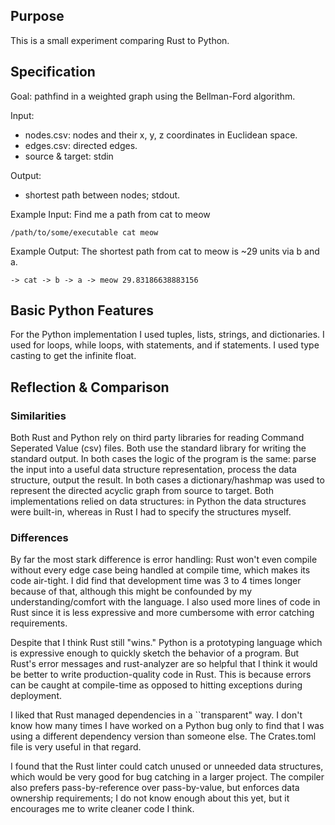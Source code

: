 ## Purpose
This is a small experiment comparing Rust to Python.

## Specification
Goal: pathfind in a weighted graph using the Bellman-Ford algorithm.

Input: 
- nodes.csv: nodes and their x, y, z coordinates in Euclidean space.
- edges.csv: directed edges.
- source & target: stdin

Output: 
- shortest path between nodes; stdout.

Example Input:
Find me a path from cat to meow
```
/path/to/some/executable cat meow
```

Example Output:
The shortest path from cat to meow is ~29 units via b and a.
```
-> cat -> b -> a -> meow 29.83186638883156
```
## Basic Python Features
For the Python implementation I used tuples, lists, strings, and dictionaries. I used for loops, while loops, with statements, and if statements. I used type casting to get the infinite float.
## Reflection & Comparison
### Similarities
Both Rust and Python rely on third party libraries for reading Command Seperated Value (csv) files. Both use the standard library for writing the standard output.
In both cases the logic of the program is the same: parse the input into a useful data structure representation, process the data structure, output the result. In both cases a dictionary/hashmap was used to represent the directed acyclic graph from source to target. Both implementations relied on data structures: in Python the data structures were built-in, whereas in Rust I had to specify the structures myself.
### Differences
By far the most stark difference is error handling: Rust won't even compile without every edge case being handled at compile time, which makes its code air-tight. I did find that development time was 3 to 4 times longer because of that, although this might be confounded by my understanding/comfort with the language. I also used more lines of code in Rust since it is less expressive and more cumbersome with error catching requirements.

Despite that I think Rust still "wins." Python is a prototyping language which is expressive enough to quickly sketch the behavior of a program. But Rust's error messages and rust-analyzer are so helpful that I think it would be better to write production-quality code in Rust. This is because errors can be caught at compile-time as opposed to hitting exceptions during deployment. 

I liked that Rust managed dependencies in a ``transparent" way. I don't know how many times I have worked on a Python bug only to find that I was using a different dependency version than someone else. The Crates.toml file is very useful in that regard.

I found that the Rust linter could catch unused or unneeded data structures, which would be very good for bug catching in a larger project. The compiler also prefers pass-by-reference over pass-by-value, but enforces data ownership requirements; I do not know enough about this yet, but it encourages me to write cleaner code I think.
